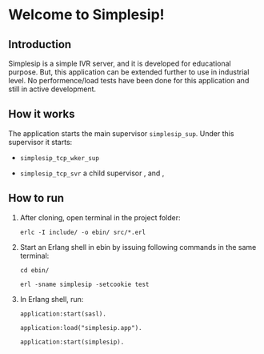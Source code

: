 # Welcome to Simplesip!

## Introduction
Simplesip is a simple IVR server, and it is developed for educational purpose. But, this application can be extended further to use in industrial level. No performence/load tests have been done for this application and still in active development.


## How it works
The application starts the main supervisor `simplesip_sup`. Under this supervisor it starts:
 - `simplesip_tcp_wker_sup`
 * `simplesip_tcp_svr`
a child supervisor , and ,  


## How to run
1. After cloning, open terminal in the project folder:

   `erlc -I include/ -o ebin/ src/*.erl`

2. Start an Erlang shell in ebin by issuing following commands in the same terminal:

   `cd ebin/`
   
   `erl -sname simplesip -setcookie test`
   
3. In Erlang shell, run:

   `application:start(sasl).`
  
   `application:load("simplesip.app").`
  
   `application:start(simplesip).`

